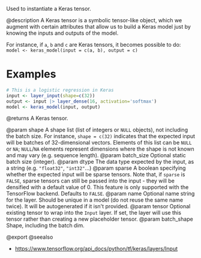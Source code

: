 Used to instantiate a Keras tensor.

@description
A Keras tensor is a symbolic tensor-like object, which we augment with
certain attributes that allow us to build a Keras model just by knowing the
inputs and outputs of the model.

For instance, if `a`, `b` and `c` are Keras tensors,
it becomes possible to do:
`model <- keras_model(input = c(a, b), output = c)`

# Examples

```r
# This is a logistic regression in Keras
input <- layer_input(shape=c(32))
output <- input |> layer_dense(16, activation='softmax')
model <- keras_model(input, output)
```

@returns
A Keras tensor.

@param shape A shape list (list of integers or `NULL` objects),
    not including the batch size.
    For instance, `shape = c(32)` indicates that the expected input
    will be batches of 32-dimensional vectors. Elements of this list
    can be `NULL` or `NA`; `NULL`/`NA` elements represent dimensions where the shape
    is not known and may vary (e.g. sequence length).
@param batch_size Optional static batch size (integer).
@param dtype The data type expected by the input, as a string
    (e.g. `"float32"`, `"int32"`...)
@param sparse A boolean specifying whether the expected input will be sparse
    tensors. Note that, if `sparse` is `FALSE`, sparse tensors can still
    be passed into the input - they will be densified with a default
    value of 0. This feature is only supported with the TensorFlow
    backend. Defaults to `FALSE`.
@param name Optional name string for the layer.
    Should be unique in a model (do not reuse the same name twice).
    It will be autogenerated if it isn't provided.
@param tensor Optional existing tensor to wrap into the `Input` layer.
    If set, the layer will use this tensor rather
    than creating a new placeholder tensor.
@param batch_shape Shape, including the batch dim.

@export
@seealso
+ <https://www.tensorflow.org/api_docs/python/tf/keras/layers/Input>


